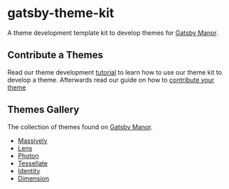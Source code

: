 # gatsby-theme-kit
A theme development template kit to develop themes for
[Gatsby Manor](https://gatsbymanor.com).

## Contribute a Themes
Read our theme development [tutorial](https://gatsbymanor.com/docs/tutorials/theme-development) to learn
how to use our theme kit to develop a theme. Afterwards read our guide on how
to [contribute your theme](https://gatsbymanor.com/docs/contribute/contribute-a-theme)

## Themes Gallery
The collection of themes found on [Gatsby Manor](https://gatsbymanor.com).
- [Massively](https://github.com/gatsbymanor/gatsby-theme-massively)
- [Lens](https://github.com/gatsbymanor/gatsby-theme-lens)
- [Photon](https://github.com/gatsbymanor/gatsby-theme-photon)
- [Tessellate](https://github.com/gatsbymanor/gatsby-theme-tessellate)
- [Identity](https://github.com/gatsbymanor/gatsby-theme-identity)
- [Dimension](https://github.com/gatsbymanor/gatsby-theme-dimension)
